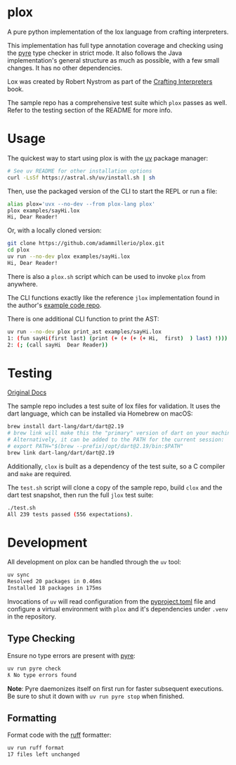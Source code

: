 # plox

A pure python implementation of the lox language from crafting interpreters.

This implementation has full type annotation coverage and checking using the
[pyre](https://github.com/facebook/pyre-check) type checker in strict mode. It
also follows the Java implementation's general structure as much as possible, with
a few small changes. It has no other dependencies.

Lox was created by Robert Nystrom as part of the [Crafting Interpreters](https://craftinginterpreters.com/)
book.

The sample repo has a comprehensive test suite which `plox` passes as well. Refer
to the testing section of the README for more info.

# Usage

The quickest way to start using plox is with the [uv](https://github.com/astral-sh/uv)
package manager:

```bash
# See uv README for other installation options
curl -LsSf https://astral.sh/uv/install.sh | sh
```

Then, use the packaged version of the CLI to start the REPL or run a file:

```bash
alias plox='uvx --no-dev --from plox-lang plox'
plox examples/sayHi.lox
Hi, Dear Reader!
```

Or, with a locally cloned version:

```bash
git clone https://github.com/adammillerio/plox.git
cd plox
uv run --no-dev plox examples/sayHi.lox
Hi, Dear Reader!
```

There is also a `plox.sh` script which can be used to invoke `plox` from anywhere.

The CLI functions exactly like the reference `jlox` implementation found in the
author's [example code repo](https://github.com/munificent/craftinginterpreters).

There is one additional CLI function to print the AST:
```bash
uv run --no-dev plox print_ast examples/sayHi.lox
1: (fun sayHi(first last) (print (+ (+ (+ (+ Hi,  first)  ) last) !)))
2: (; (call sayHi  Dear Reader))
```

# Testing

[Original Docs](https://github.com/munificent/craftinginterpreters?tab=readme-ov-file#testing)

The sample repo includes a test suite of lox files for validation. It uses the
dart language, which can be installed via Homebrew on macOS:

```bash
brew install dart-lang/dart/dart@2.19
# brew link will make this the "primary" version of dart on your machine
# Alternatively, it can be added to the PATH for the current session:
# export PATH="$(brew --prefix)/opt/dart@2.19/bin:$PATH"
brew link dart-lang/dart/dart@2.19
```

Additionally, `clox` is built as a dependency of the test suite, so a C compiler
and `make` are required.

The `test.sh` script will clone a copy of the sample repo, build `clox` and the
dart test snapshot, then run the full `jlox` test suite:

```bash
./test.sh
All 239 tests passed (556 expectations).
```

# Development

All development on plox can be handled through the `uv` tool:

```bash
uv sync
Resolved 20 packages in 0.46ms
Installed 18 packages in 175ms
```

Invocations of `uv` will read configuration from the [pyproject.toml](pyproject.toml)
file and configure a virtual environment with `plox` and it's dependencies under
`.venv` in the repository.

## Type Checking

Ensure no type errors are present with [pyre](https://github.com/facebook/pyre-check):

```bash
uv run pyre check
ƛ No type errors found
```

**Note**: Pyre daemonizes itself on first run for faster subsequent executions. Be
sure to shut it down with `uv run pyre stop` when finished.

## Formatting

Format code with the [ruff](https://github.com/astral-sh/ruff) formatter:

```bash
uv run ruff format
17 files left unchanged
```

